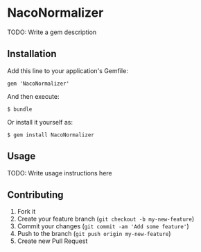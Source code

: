 # NacoNormalizer

TODO: Write a gem description

## Installation

Add this line to your application's Gemfile:

    gem 'NacoNormalizer'

And then execute:

    $ bundle

Or install it yourself as:

    $ gem install NacoNormalizer

## Usage

TODO: Write usage instructions here

## Contributing

1. Fork it
2. Create your feature branch (`git checkout -b my-new-feature`)
3. Commit your changes (`git commit -am 'Add some feature'`)
4. Push to the branch (`git push origin my-new-feature`)
5. Create new Pull Request
